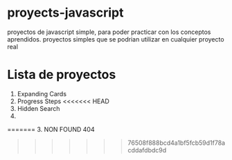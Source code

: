 # proyects-javascript

proyectos de javascript simple, para poder practicar con los conceptos aprendidos. proyectos simples que se podrian utilizar en cualquier proyecto real


# Lista de proyectos

1. Expanding Cards
2. Progress Steps
<<<<<<< HEAD
3. Hidden Search
4. 
=======
3. NON FOUND 404
>>>>>>> 76508f888bcd4a1bf5fcb59d1f78acddafdbdc9d
